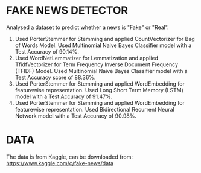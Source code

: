 # FAKE NEWS DETECTOR
Analysed a dataset to predict whether a news is "Fake" or "Real".
1. Used PorterStemmer for Stemming and applied CountVectorizer for Bag of Words Model. Used Multinomial Naive Bayes Classifier model with a Test Accuracy of 90.14%.
2. Used WordNetLemmatizer for Lemmatization and applied TfidfVectorizer for Term Frequency Inverse Document Frequency (TFIDF) Model. Used Multinomial Naive Bayes Classifier model with a Test Accuracy score of 88.36%.
3. Used PorterStemmer for Stemming and applied WordEmbedding for featurewise representation. Used Long Short Term Memory (LSTM) model with a Test Accuracy of 91.47%.
4. Used PorterStemmer for Stemming and applied WordEmbedding for featurewise representation. Used Bidirectional Recurrent Neural Network model with a Test Accuracy of 90.98%.
# DATA
The data is from Kaggle, can be downloaded from:
https://www.kaggle.com/c/fake-news/data
